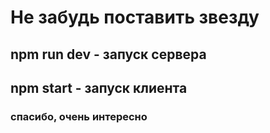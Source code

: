 # Не забудь поставить звезду

## npm run dev - запуск сервера

## npm start - запуск клиента




### спасибо, очень интересно